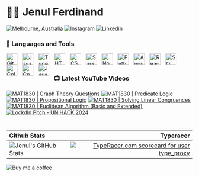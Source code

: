 # 👨‍💻 Jenul Ferdinand

<a href="https://g.co/kgs/JwKoL8" target="_blank">
        <img alt="Melbourne, Australia" title="Melbourne, Australia" src="https://custom-icon-badges.demolab.com/badge/Melbourne-AUS-green?style=for-the-badge&logo=location&logoColor=white"/>
</a> 
<a href="https://www.instagram.com/jenul_ferdinand" target="_blank">
        <img alt="Instagram" title="Instagram Profile Page" src="https://custom-icon-badges.demolab.com/badge/-Instagram-plum?style=for-the-badge&logo=icons8-instagram&logoColor=black"/>
</a> 
<a href="https://linkedin.com/in/jenul-ferdinand" target="_blank">
        <img alt="Linkedin" title="Linkedin" src="https://custom-icon-badges.demolab.com/badge/-Linkedin-blue?style=for-the-badge&logo=person-fill&logoColor=white"/>
</a> 

### 🧰 Languages and Tools

<img align="left" alt="Git" title="Git" width="30px" style="padding-right:10px;" src="https://cdn.jsdelivr.net/gh/devicons/devicon/icons/git/git-original.svg"/>
<img align="left" alt="JavaScript" title="JavaScript" width="30px" style="padding-right:10px;" src="https://cdn.jsdelivr.net/gh/devicons/devicon/icons/javascript/javascript-plain.svg"/>
<img align="left" alt="TypeScript" title="TypeScript" width="30px" style="padding-right:10px;" src="https://cdn.jsdelivr.net/gh/devicons/devicon@latest/icons/typescript/typescript-original.svg"/>
<img align="left" alt="HTML" title="HTML" width="30px" style="padding-right:10px;" src="https://cdn.jsdelivr.net/gh/devicons/devicon/icons/html5/html5-plain.svg"/>
<img align="left" alt="CSS" title="CSS" width="30px" style="padding-right:10px;" src="https://cdn.jsdelivr.net/gh/devicons/devicon/icons/css3/css3-plain.svg"/>
<img align="left" alt="Sass" title="Sass" width="30px" style="padding-right:10px;" src="https://cdn.jsdelivr.net/gh/devicons/devicon@latest/icons/sass/sass-original.svg"/>
<img align="left" alt="NodeJS" title="NodeJS" width="30px" style="padding-right:10px;" src="https://cdn.jsdelivr.net/gh/devicons/devicon@latest/icons/nodejs/nodejs-original-wordmark.svg"/>
<img align="left" alt="Python" title="Python" width="30px" style="padding-right:10px;" src="https://cdn.jsdelivr.net/gh/devicons/devicon@latest/icons/python/python-original.svg"/>
<img align="left" alt="Angular" title="Angular" width="30px" style="padding-right:10px;" src="https://cdn.jsdelivr.net/gh/devicons/devicon@latest/icons/angularjs/angularjs-original.svg"/>
<img align="left" alt="React" title="React" width="30px" style="padding-right:10px;" src="https://cdn.jsdelivr.net/gh/devicons/devicon/icons/react/react-original.svg"/>
<img align="left" alt="SQL" title="SQL" width="30px" style="padding-right:10px;" src="https://cdn.jsdelivr.net/gh/devicons/devicon@latest/icons/postgresql/postgresql-original.svg"/>
<img align="left" alt="Golang" title="Golang" width="30px" style="padding-right:10px;" src="https://cdn.jsdelivr.net/gh/devicons/devicon@latest/icons/go/go-original-wordmark.svg"/>
<img align="left" alt="Godot" title="Godot" width="30px" style="padding-right:10px;" src="https://cdn.jsdelivr.net/gh/devicons/devicon@latest/icons/godot/godot-original.svg"/>
<img align="left" alt="Java" title="Java" width="30px" style="padding-right:10px;" src="https://cdn.jsdelivr.net/gh/devicons/devicon/icons/java/java-original.svg"/>
        
<br/>

#

### 📺 Latest YouTube Videos
<!-- BEGIN YOUTUBE-CARDS -->
[![MAT1830 | Graph Theory Questions](https://ytcards.demolab.com/?id=9OO6pzQFBUo&title=MAT1830+%7C+Graph+Theory+Questions&lang=en&timestamp=1717396121&background_color=%230d1117&title_color=%23ffffff&stats_color=%23dedede&max_title_lines=1&width=250&border_radius=5 "MAT1830 | Graph Theory Questions")](https://www.youtube.com/watch?v=9OO6pzQFBUo)
[![MAT1830 | Predicate Logic](https://ytcards.demolab.com/?id=Kbjd2ozxCy0&title=MAT1830+%7C+Predicate+Logic&lang=en&timestamp=1717166155&background_color=%230d1117&title_color=%23ffffff&stats_color=%23dedede&max_title_lines=1&width=250&border_radius=5 "MAT1830 | Predicate Logic")](https://www.youtube.com/watch?v=Kbjd2ozxCy0)
[![MAT1830 | Propositional Logic](https://ytcards.demolab.com/?id=vZpr36hRrRs&title=MAT1830+%7C+Propositional+Logic&lang=en&timestamp=1717153223&background_color=%230d1117&title_color=%23ffffff&stats_color=%23dedede&max_title_lines=1&width=250&border_radius=5 "MAT1830 | Propositional Logic")](https://www.youtube.com/watch?v=vZpr36hRrRs)
[![MAT1830 | Solving Linear Congruences](https://ytcards.demolab.com/?id=PysQI1wDS9E&title=MAT1830+%7C+Solving+Linear+Congruences&lang=en&timestamp=1717045445&background_color=%230d1117&title_color=%23ffffff&stats_color=%23dedede&max_title_lines=1&width=250&border_radius=5 "MAT1830 | Solving Linear Congruences")](https://www.youtube.com/watch?v=PysQI1wDS9E)
[![MAT1830 | Euclidean Algorithm (Basic and Extended)](https://ytcards.demolab.com/?id=Kg2L4uQeqME&title=MAT1830+%7C+Euclidean+Algorithm+%28Basic+and+Extended%29&lang=en&timestamp=1716887008&background_color=%230d1117&title_color=%23ffffff&stats_color=%23dedede&max_title_lines=1&width=250&border_radius=5 "MAT1830 | Euclidean Algorithm (Basic and Extended)")](https://www.youtube.com/watch?v=Kg2L4uQeqME)
[![LockdIn Pitch - UNIHACK 2024](https://ytcards.demolab.com/?id=uaHRGYcotuY&title=LockdIn+Pitch+-+UNIHACK+2024&lang=en&timestamp=1709445588&background_color=%230d1117&title_color=%23ffffff&stats_color=%23dedede&max_title_lines=1&width=250&border_radius=5 "LockdIn Pitch - UNIHACK 2024")](https://www.youtube.com/watch?v=uaHRGYcotuY)
<!-- END YOUTUBE-CARDS -->

#

| Github Stats | Typeracer |
| :--- | ---: |
| ![Jenul's GitHub Stats](https://github-readme-stats.vercel.app/api?username=jenul-ferdinand&show_icons=true&theme=aura) | <a href="https://data.typeracer.com/pit/profile?user=type_proxy&ref=badge" target="_top"><img src="https://data.typeracer.com/misc/badge?user=type_proxy" border="0" alt="TypeRacer.com scorecard for user type_proxy"/></a>|

[![Buy me a coffee](https://custom-icon-badges.demolab.com/badge/-Buy_me_a_coffee-FF5E5B?style=for-the-badge&logo=kofi&logoColor=white)](https://www.buymeacoffee.com/jenul_ferdinand "Buy me a coffee")

<br/>


